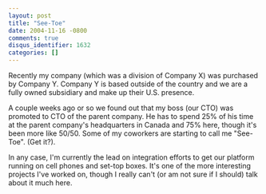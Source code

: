 ```yaml
---
layout: post
title: "See-Toe"
date: 2004-11-16 -0800
comments: true
disqus_identifier: 1632
categories: []
---
```

Recently my company (which was a division of Company X) was purchased by
Company Y. Company Y is based outside of the country and we are a fully
owned subsidiary and make up their U.S. presence.

A couple weeks ago or so we found out that my boss (our CTO) was
promoted to CTO of the parent company. He has to spend 25% of his time
at the parent company's headquarters in Canada and 75% here, though it's
been more like 50/50. Some of my coworkers are starting to call me
"See-Toe". (Get it?).

In any case, I'm currently the lead on integration efforts to get our
platform running on cell phones and set-top boxes. It's one of the more
interesting projects I've worked on, though I really can't (or am not
sure if I should) talk about it much here.

